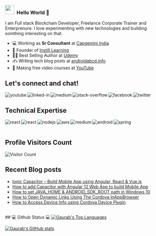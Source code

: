 ### <img src="https://media.giphy.com/media/xUPGcdJJcjnSIjqFHi/giphy.gif" width="30px">&nbsp; Hello World 👋
I am Full stack Blockchain Developer, Freelance Corporate Trainer and Enterprenure. I love experimenting with new technologies and building somthing interesting on that.
- 💻 Working as **Sr Consultant** at [Capgemini India](https://www.capgemini.com/in-en/)
- 🌱 Founder of [Instill Learning](http://courses.instilllearning.dev/)
- 👨‍💻 Best Selling Author at [Udemy](https://www.udemy.com/user/gaurab-kumar-2/)
- ✍️ Writing tech blog posts at [androidabcd.info](https://androidabcd.info)
- 🔭 Making free video courses at [YouTube](https://www.youtube.com/instilllearning?sub_confirmation=1) 

## Let's connect and chat!

[<img align="left" alt="youtube" src="https://img.shields.io/badge/youtube-red.svg?&style=for-the-badge&logo=youtube&logoColor=white" />](https://www.youtube.com/instilllearning?sub_confirmation=1)
[<img align="left" alt="linked-in" src="https://img.shields.io/badge/linkedin-%230077B5.svg?&style=for-the-badge&logo=linkedin&logoColor=white" />](https://www.linkedin.com/in/progaurab)
[<img align="left" alt="medium" src="https://img.shields.io/badge/medium-%2312100E.svg?&style=for-the-badge&logo=medium&logoColor=white" />](https://medium.com/@progaurab)
[<img align="left" alt="stack-overflow" src="https://img.shields.io/badge/stack%20overflow-FE7A16?logo=stack-overflow&logoColor=white&style=for-the-badge" />](https://stackoverflow.com/users/4188585/gaurab-kumar)
[<img align="left" alt="facebook" src="https://img.shields.io/badge/facebook-%231877F2.svg?&style=for-the-badge&logo=facebook&logoColor=white" />](https://www.facebook.com/learnWithGaurab)
[<img align="left" alt="twitter" src="https://img.shields.io/badge/twitter-%231DA1F2.svg?&style=for-the-badge&logo=twitter&logoColor=white" />](https://twitter.com/progaurab)
<br/>


## Technical Expertise

[<img align="left" alt="react" src="https://img.shields.io/badge/react%20-%2320232a.svg?&style=for-the-badge&logo=react&logoColor=%2361DAFB" />](https://androidabcd.info/category/react/)
[<img align="left" alt="react" src="https://img.shields.io/badge/react%20-%2320232a.svg?&style=for-the-badge&logo=react&logoColor=%2361DAFB" />](https://androidabcd.info/category/react/)
[<img align="left" alt="nodejs" src="https://img.shields.io/badge/node.js%20-%2343853D.svg?&style=for-the-badge&logo=node.js&logoColor=white" />](https://androidabcd.info/category/nodejs/)
<img align="left" alt="aws" src="https://img.shields.io/badge/Amazon%20AWS-%23232F3E?logo=amazon-aws&logoColor=white&style=for-the-badge" />
<img align="left" alt="medium" src="https://img.shields.io/badge/postgres-%23316192.svg?&style=for-the-badge&logo=postgresql&logoColor=white" />
[<img align="left" alt="android" src="https://img.shields.io/badge/Android-3DDC84?logo=android&logoColor=white&style=for-the-badge" />](https://androidabcd.info/category/android/)
<img align="left" alt="spring" src="https://img.shields.io/badge/spring%20-%236DB33F.svg?&style=for-the-badge&logo=spring&logoColor=white" />
<br>
<br>
## Profile Visitors Count
![Visitor Count](https://profile-counter.glitch.me/progaurab/count.svg)


## Recent Blog posts
<!-- BLOG-POST-LIST:START -->
- [Ionic Capacitor – Build Mobile App using Angular, React & Vue.js](https://androidabcd.info/ionic-capacitor/?utm_source=rss&utm_medium=rss&utm_campaign=ionic-capacitor)
- [How to add Capacitor with Angular 12 Web App to build Mobile App](https://androidabcd.info/capacitor-with-angular12-web-app/?utm_source=rss&utm_medium=rss&utm_campaign=capacitor-with-angular12-web-app)
- [How to set JAVA_HOME & ANDROID_SDK_ROOT path in Windows 10](https://androidabcd.info/how-to-set-java_home-in-windows-10/?utm_source=rss&utm_medium=rss&utm_campaign=how-to-set-java_home-in-windows-10)
- [How to Open Dynamic Links Using The Cordova InAppBrowser](https://androidabcd.info/cordova-inappbrowser/?utm_source=rss&utm_medium=rss&utm_campaign=cordova-inappbrowser)
- [How to Access Device Info using Cordova Device Plugin](https://androidabcd.info/how-to-access-device-information-in-cordova/?utm_source=rss&utm_medium=rss&utm_campaign=how-to-access-device-information-in-cordova)
<!-- BLOG-POST-LIST:END -->

<br >
## 💻 Github Status 💻
  <a href="https://github.com/progaurab"><img alt="Gaurab's Top Languages" src="https://github-readme-stats.vercel.app/api/top-langs/?username=progaurab&langs_count=10&layout=compact#" /></a>
  
  [![Gaurab's GitHub stats](https://github-readme-stats.vercel.app/api?username=progaurab)](https://github.com/progaurab/github-readme-stats)
